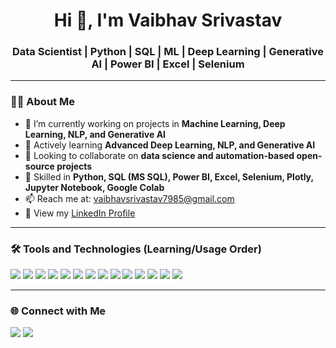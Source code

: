 <h1 align="center">Hi 👋, I'm Vaibhav Srivastav</h1>
<h3 align="center">Data Scientist | Python | SQL | ML | Deep Learning | Generative AI | Power BI | Excel | Selenium</h3>

---

### 👨‍💻 About Me

- 🔭 I’m currently working on projects in **Machine Learning, Deep Learning, NLP, and Generative AI**
- 🌱 Actively learning **Advanced Deep Learning, NLP, and Generative AI**
- 👯 Looking to collaborate on **data science and automation-based open-source projects**
- 💬 Skilled in **Python, SQL (MS SQL), Power BI, Excel, Selenium, Plotly, Jupyter Notebook, Google Colab**
- 📫 Reach me at: [vaibhavsrivastav7985@gmail.com](https://mail.google.com/mail/?view=cm&fs=1&to=vaibhavsrivastav7985@gmail.com)
- 📄 View my [LinkedIn Profile](https://www.linkedin.com/in/vaibhavsrivastav18/)

---

### 🛠️ Tools and Technologies (Learning/Usage Order)

<p>
  <!-- Programming & Scripting -->
  <img src="https://img.shields.io/badge/Python-3776AB?style=for-the-badge&logo=python&logoColor=white"/>
  <img src="https://img.shields.io/badge/NumPy-013243?style=for-the-badge&logo=numpy&logoColor=white"/>
  <img src="https://img.shields.io/badge/Pandas-150458?style=for-the-badge&logo=pandas&logoColor=white"/>
  <img src="https://img.shields.io/badge/Scikit--Learn-F7931E?style=for-the-badge&logo=scikit-learn&logoColor=white"/>
  
  <!-- Data Visualization -->
  <img src="https://img.shields.io/badge/Plotly-3F4F75?style=for-the-badge&logo=plotly&logoColor=white"/>
  <img src="https://img.shields.io/badge/Power%20BI-F2C811?style=for-the-badge&logo=powerbi&logoColor=white"/>
  <img src="https://img.shields.io/badge/Excel-217346?style=for-the-badge&logo=microsoft-excel&logoColor=white"/>
  
  <!-- Databases -->
  <img src="https://img.shields.io/badge/MS%20SQL-CC2927?style=for-the-badge&logo=microsoftsqlserver&logoColor=white"/>
  
  <!-- Automation -->
  <img src="https://img.shields.io/badge/Selenium-43B02A?style=for-the-badge&logo=selenium&logoColor=white"/>
  
  <!-- Notebooks & Collaboration -->
  <img src="https://img.shields.io/badge/Jupyter-F37626?style=for-the-badge&logo=jupyter&logoColor=white"/>
  <img src="https://img.shields.io/badge/Google%20Colab-F9AB00?style=for-the-badge&logo=googlecolab&logoColor=white"/>
  
  <!-- Advanced ML / Deep Learning -->
  <img src="https://img.shields.io/badge/Deep%20Learning-FF6F61?style=for-the-badge&logo=tensorflow&logoColor=white"/>
  <img src="https://img.shields.io/badge/Generative%20AI-6F42C1?style=for-the-badge&logo=openai&logoColor=white"/>
  <img src="https://img.shields.io/badge/LangChain-007ACC?style=for-the-badge&logo=langchain&logoColor=white"/>
</p>

---

### 🌐 Connect with Me

<p>
  <a href="https://www.linkedin.com/in/vaibhavsrivastav18/"><img src="https://img.shields.io/badge/LinkedIn-blue?style=for-the-badge&logo=linkedin&logoColor=white"/></a>
  <a href="https://mail.google.com/mail/?view=cm&fs=1&to=vaibhavsrivastav7985@gmail.com" target="_blank">
  <img src="https://img.shields.io/badge/Gmail-red?style=for-the-badge&logo=gmail&logoColor=white"/>
</a>
</p>
</p>
